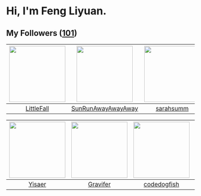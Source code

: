# Hi, I'm Feng Liyuan.

## My Followers ([101](https://github.com/SunRunAway?tab=followers))

| <img src="https://avatars.githubusercontent.com/u/30543181?v=4" width="150" height="150" /> | <img src="https://avatars.githubusercontent.com/u/51537937?v=4" width="150" height="150" /> | <img src="https://avatars.githubusercontent.com/u/5827851?v=4" width="150" height="150" /> | <img src="https://avatars.githubusercontent.com/u/619331?v=4" width="150" height="150" /> |
| :-----------------------------------------------------------------------------------------: | :-----------------------------------------------------------------------------------------: | :----------------------------------------------------------------------------------------: | :---------------------------------------------------------------------------------------: |
|                         [LittleFall](https://github.com/LittleFall)                         |                 [SunRunAwayAwayAway](https://github.com/SunRunAwayAwayAway)                 |                          [sarahsumm](https://github.com/sarahsumm)                         |                        [justmao945](https://github.com/justmao945)                        |

| <img src="https://avatars.githubusercontent.com/u/13427348?v=4" width="150" height="150" /> | <img src="https://avatars.githubusercontent.com/u/44160838?v=4" width="150" height="150" /> | <img src="https://avatars.githubusercontent.com/u/6002026?v=4" width="150" height="150" /> | <img src="https://avatars.githubusercontent.com/u/50138288?v=4" width="150" height="150" /> |
| :-----------------------------------------------------------------------------------------: | :-----------------------------------------------------------------------------------------: | :----------------------------------------------------------------------------------------: | :-----------------------------------------------------------------------------------------: |
|                             [Yisaer](https://github.com/Yisaer)                             |                           [Gravifer](https://github.com/Gravifer)                           |                        [codedogfish](https://github.com/codedogfish)                       |                       [xuhuifang996](https://github.com/xuhuifang996)                       |